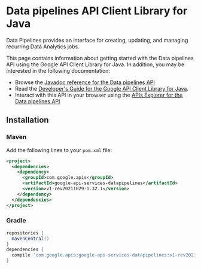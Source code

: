 # Data pipelines API Client Library for Java

Data Pipelines provides an interface for creating, updating, and managing recurring Data Analytics jobs.

This page contains information about getting started with the Data pipelines API
using the Google API Client Library for Java. In addition, you may be interested
in the following documentation:

* Browse the [Javadoc reference for the Data pipelines API][javadoc]
* Read the [Developer's Guide for the Google API Client Library for Java][google-api-client].
* Interact with this API in your browser using the [APIs Explorer for the Data pipelines API][api-explorer]

## Installation

### Maven

Add the following lines to your `pom.xml` file:

```xml
<project>
  <dependencies>
    <dependency>
      <groupId>com.google.apis</groupId>
      <artifactId>google-api-services-datapipelines</artifactId>
      <version>v1-rev20211029-1.32.1</version>
    </dependency>
  </dependencies>
</project>
```

### Gradle

```gradle
repositories {
  mavenCentral()
}
dependencies {
  compile 'com.google.apis:google-api-services-datapipelines:v1-rev20211029-1.32.1'
}
```

[javadoc]: https://googleapis.dev/java/google-api-services-datapipelines/latest/index.html
[google-api-client]: https://github.com/googleapis/google-api-java-client/
[api-explorer]: https://developers.google.com/apis-explorer/#p/datapipelines/v1/
